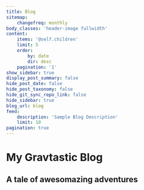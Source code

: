 ```yaml
---
title: Blog
sitemap:
    changefreq: monthly
body_classes: 'header-image fullwidth'
content:
    items: '@self.children'
    limit: 5
    order:
        by: date
        dir: desc
    pagination: '1'
show_sidebar: true
display_post_summary: false
hide_post_date: false
hide_post_taxonomy: false
hide_git_sync_repo_link: false
hide_sidebar: true
blog_url: blog
feed:
    description: 'Sample Blog Description'
    limit: 10
pagination: true
---
```


# My Gravtastic Blog
## A tale of **awesomazing** adventures
